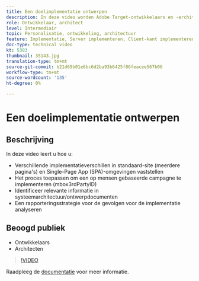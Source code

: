 ```yaml
---
title: Een doelimplementatie ontwerpen
description: In deze video worden Adobe Target-ontwikkelaars en -architecten door de implementatieverschillen in standaard-site (meerdere pagina's) en Single-Page App (SPA)-omgevingen geleid. Leer hoe u het proces voor het implementeren van een op mensen gebaseerde campagne (mbox3rdPartyID) toepast, relevante informatie in documenten voor systeemarchitectuur/ontwerp identificeert en een rapporteringsstrategie analyseert voor implicaties voor de implementatie.
role: Ontwikkelaar, architect
level: Intermediair
topic: Personalisatie, ontwikkeling, architectuur
feature: Implementatie, Server implementeren, Client-kant implementeren
doc-type: technical video
kt: 5383
thumbnail: 35143.jpg
translation-type: tm+mt
source-git-commit: b21d69b01e6bc6d2ba93b6425f86feacee567b06
workflow-type: tm+mt
source-wordcount: '135'
ht-degree: 0%

---
```



# Een doelimplementatie ontwerpen

## Beschrijving

In deze video leert u hoe u:

* Verschillende implementatieverschillen in standaard-site (meerdere pagina&#39;s) en Single-Page App (SPA)-omgevingen vaststellen
* Het proces toepassen om een op mensen gebaseerde campagne te implementeren (mbox3rdPartyID)
* Identificeer relevante informatie in systeemarchitectuur/ontwerpdocumenten
* Een rapporteringsstrategie voor de gevolgen voor de implementatie analyseren

## Beoogd publiek

* Ontwikkelaars
* Architecten

>[!VIDEO](https://video.tv.adobe.com/v/35143/?quality=12)

Raadpleeg de [documentatie](https://docs.adobe.com/content/help/en/target/using/implement-target/implementing-target.html) voor meer informatie.
